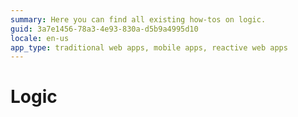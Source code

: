 ```yaml
---
summary: Here you can find all existing how-tos on logic.
guid: 3a7e1456-78a3-4e93-830a-d5b9a4995d10
locale: en-us
app_type: traditional web apps, mobile apps, reactive web apps
---
```


# Logic

